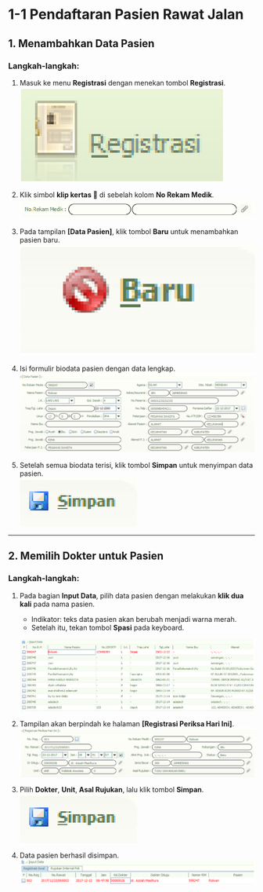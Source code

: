 # 1-1 Pendaftaran Pasien Rawat Jalan

## 1. Menambahkan Data Pasien  

### Langkah-langkah:  

1. Masuk ke menu **Registrasi** dengan menekan tombol **Registrasi**.  
   ![Tombol Registrasi](../../static/images/penggunaan-administrasi/tombol-registrasi.png)  

2. Klik simbol **klip kertas 📎** di sebelah kolom **No Rekam Medik**.  
   ![Kolom Rekam Medik](../../static/images/penggunaan-administrasi/kolom-rekam-medik.png)  

3. Pada tampilan **[Data Pasien]**, klik tombol **Baru** untuk menambahkan pasien baru.  
   ![Tombol Baru](../../static/images/penggunaan-administrasi/tombol-baru.png)  

4. Isi formulir biodata pasien dengan data lengkap.  
   ![Form Data Pasien](../../static/images/penggunaan-administrasi/form-data-pasien.png)  

5. Setelah semua biodata terisi, klik tombol **Simpan** untuk menyimpan data pasien.  
   ![Tombol Simpan](../../static/images/penggunaan-administrasi/tombol-simpan.png)  

---

## 2. Memilih Dokter untuk Pasien  

### Langkah-langkah:  

1. Pada bagian **Input Data**, pilih data pasien dengan melakukan **klik dua kali** pada nama pasien.  
   - Indikator: teks data pasien akan berubah menjadi warna merah.  
   - Setelah itu, tekan tombol **Spasi** pada keyboard.  

   ![Input Data Pasien](../../static/images/penggunaan-administrasi/input-data-pasien.png)  

2. Tampilan akan berpindah ke halaman **[Registrasi Periksa Hari Ini]**.  
   ![Registrasi Periksa Hari Ini](../../static/images/penggunaan-administrasi/registrasi-periksa-hari-ini.png)  

3. Pilih **Dokter**, **Unit**, **Asal Rujukan**, lalu klik tombol **Simpan**.  
   ![Tombol Simpan](../../static/images/penggunaan-administrasi/tombol-simpan.png)  

4. Data pasien berhasil disimpan.  
   ![Data Pasien Berhasil Disimpan](../../static/images/penggunaan-administrasi/input-data-pasien-berhasil-simpan-pasien.png)  

